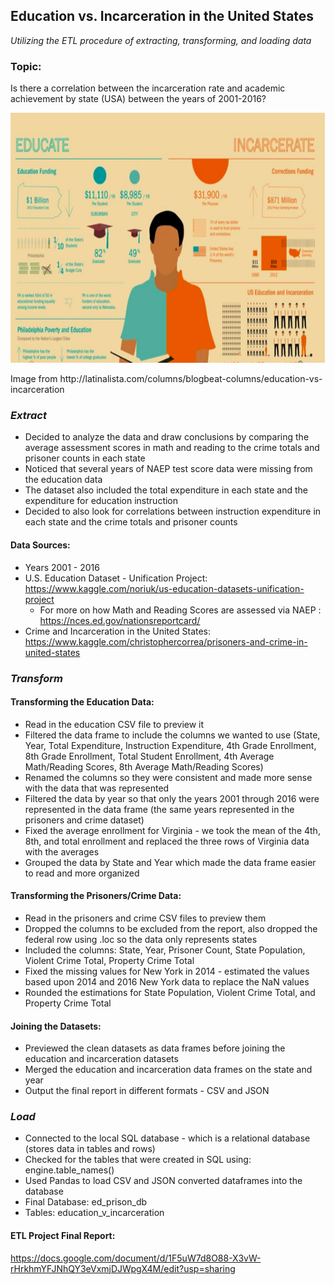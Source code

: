 ## Education vs. Incarceration in the United States
*Utilizing the ETL procedure of extracting, transforming, and loading data*

### Topic:
Is there a correlation between the incarceration rate and academic achievement by state (USA) between the years of 2001-2016?
 
<p align="center">
  <img width="580" height="400" src="https://github.com/katelynburke/educationvsincarceration/blob/master/ed_Images/infographic.png">
</p>
Image from http://latinalista.com/columns/blogbeat-columns/education-vs-incarceration

### *Extract*
- Decided to analyze the data and draw conclusions by comparing the average assessment scores in math and reading to the crime totals and prisoner counts in each state
- Noticed that several years of NAEP test score data were missing from the education data
- The dataset also included the total expenditure in each state and the expenditure for education instruction
- Decided to also look for correlations between instruction expenditure in each state and the crime totals and prisoner counts

#### Data Sources: 
- Years 2001 - 2016
- U.S. Education Dataset - Unification Project: https://www.kaggle.com/noriuk/us-education-datasets-unification-project
  - For more on how Math and Reading Scores are assessed via NAEP : https://nces.ed.gov/nationsreportcard/ </li>
- Crime and Incarceration in the United States: https://www.kaggle.com/christophercorrea/prisoners-and-crime-in-united-states

### *Transform*
#### Transforming the Education Data: 
- Read in the education CSV file to preview it
- Filtered the data frame to include the columns we wanted to use (State, Year, Total Expenditure, Instruction Expenditure, 4th Grade Enrollment, 8th Grade Enrollment, Total Student Enrollment, 4th Average Math/Reading Scores, 8th Average Math/Reading Scores)
- Renamed the columns so they were consistent and made more sense with the data that was represented
- Filtered the data by year so that only the years 2001 through 2016 were represented in the data frame (the same years represented in the prisoners and crime dataset)
- Fixed the average enrollment for Virginia - we took the mean of the 4th, 8th, and total enrollment and replaced the three rows of Virginia data with the averages
- Grouped the data by State and Year which made the data frame easier to read and more organized

#### Transforming the Prisoners/Crime Data:
- Read in the prisoners and crime CSV files to preview them
- Dropped the columns to be excluded from the report, also dropped the federal row using .loc so the data only represents states
- Included the columns: State, Year, Prisoner Count, State Population, Violent Crime Total, Property Crime Total 
- Fixed the missing values for New York in 2014 - estimated the values based upon 2014 and 2016 New York data to replace the NaN values 
- Rounded the estimations for State Population, Violent Crime Total, and Property Crime Total

#### Joining the Datasets: 
- Previewed the clean datasets as data frames before joining the education and incarceration datasets
- Merged the education and incarceration data frames on the state and year 
- Output the final report in different formats - CSV and JSON

### *Load*
- Connected to the local SQL database - which is a relational database (stores data in tables and rows)
- Checked for the tables that were created in SQL using: engine.table_names() 
- Used Pandas to load CSV and JSON converted dataframes into the database
- Final Database: ed_prison_db
- Tables: education_v_incarceration

#### ETL Project Final Report:
https://docs.google.com/document/d/1F5uW7d8O88-X3vW-rHrkhmYFJNhQY3eVxmjDJWpgX4M/edit?usp=sharing
